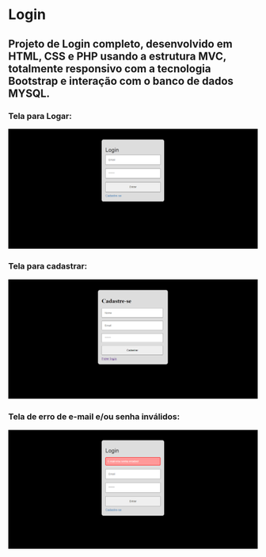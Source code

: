 # Login
## Projeto de Login completo, desenvolvido em HTML, CSS e PHP usando a estrutura MVC, totalmente responsivo com a tecnologia Bootstrap e interação com o banco de dados MYSQL.

### Tela para Logar:

![Login](https://github.com/Favero84/login/blob/master/Login.png)

### Tela para cadastrar:

![Login](https://github.com/Favero84/login/blob/master/Cadastre-se.png)

### Tela de erro de e-mail e/ou senha inválidos:

![Login](https://github.com/Favero84/login/blob/master/Erro.png)
